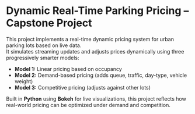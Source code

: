 # Dynamic Real-Time Parking Pricing – Capstone Project

This project implements a real-time dynamic pricing system for urban parking lots based on live data.  
It simulates streaming updates and adjusts prices dynamically using three progressively smarter models:

- **Model 1:** Linear pricing based on occupancy
- **Model 2:** Demand-based pricing (adds queue, traffic, day-type, vehicle weight)
- **Model 3:** Competitive pricing (adjusts against other lots)

Built in **Python** using **Bokeh** for live visualizations, this project reflects how real-world pricing can be optimized under demand and competition.
